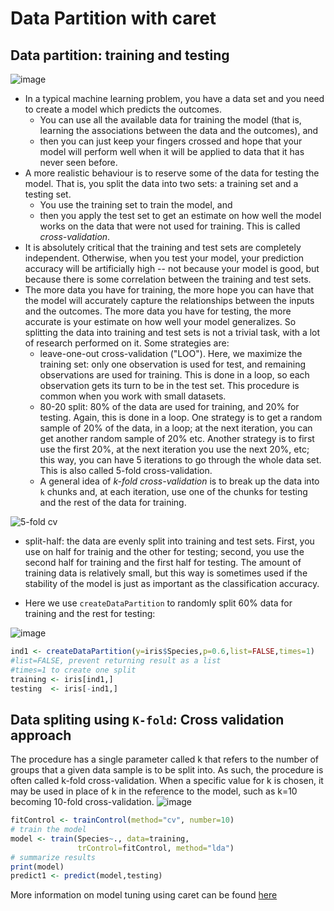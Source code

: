 # Data Partition with caret


## Data partition: training and testing

![image](https://user-images.githubusercontent.com/43855029/122599105-cd3e6b80-d03b-11eb-9aa4-2b8f39427c20.png)

- In a typical machine learning problem, you have a data set and you need to create a model which predicts the 
outcomes. 
  - You can use all the available data for training the model (that is, 
  learning the associations between the data and the outcomes), and 
  - then you can just keep your fingers crossed and hope that your model will 
  perform well when it will be applied to data that it has never seen before.
- A more realistic behaviour is to reserve some of the data for testing the model. That is, you split the data into two sets: a training set and a testing set. 
  - You use the training set to train the model, and 
  - then you apply the test set to get an estimate on how well the model 
  works on the data that were not used for training. This is called *cross-validation*. 
- It is absolutely critical that the training and test sets are completely independent. 
Otherwise, when you test your model, your prediction accuracy will be artificially 
high -- not because your model is good, but because there is some correlation between the 
training and test sets. 
- The more data you have for training, the more hope you can have that the model will 
accurately capture the relationships between the inputs and the outcomes. The more 
data you have for testing, the more accurate is your estimate on how well 
your model generalizes. So splitting the data into training and test sets is not 
a trivial task, with a lot of research performed on it. Some strategies are:
  - leave-one-out cross-validation ("LOO"). Here, we maximize the training set: only 
  one observation is used for test, and remaining observations are used for training. 
  This is done in a loop, so each observation gets its turn to be in the test set. 
  This procedure is common when you work with small datasets.
  - 80-20 split: 80% of the data are used for training, and 20% for testing. Again, 
  this is done in a loop. One strategy is to get a random sample of 20% of the data, 
  in a loop; at the next iteration, you can get another random sample of 20% etc. Another 
  strategy is to first use the first 20%, at the next iteration you use the next 20%, etc; 
  this way, you can have 5 iterations to go through the whole data set. This is also called 5-fold cross-validation.
  - A general idea of *k-fold cross-validation* is to break up the data into `k` chunks and, 
  at each iteration, use one of the chunks for testing and the rest of the data for training.

![5-fold cv](../fig/r_ml/5fold_cv.png)


  - split-half: the data are evenly split into training and test sets. First, you use on half for trainig and the other for testing; second, you use the second half for training and the first half for testing. The amount of training data is relatively small, but this way is sometimes used if the stability of the model is just as important as the classification accuracy.

- Here we use `createDataPartition` to randomly split 60% data for training and the rest for testing:

![image](https://user-images.githubusercontent.com/43855029/114209883-22b81700-992d-11eb-83a4-c4ab1538a1e5.png)

~~~r
ind1 <- createDataPartition(y=iris$Species,p=0.6,list=FALSE,times=1)
#list=FALSE, prevent returning result as a list
#times=1 to create one split
training <- iris[ind1,]
testing  <- iris[-ind1,] 
~~~

## Data spliting using `K-fold`: Cross validation approach

The procedure has a single parameter called k that refers to the number of groups that a given data sample is to be split into. As such, the procedure is often called k-fold cross-validation. When a specific value for k is chosen, it may be used in place of k in the reference to the model, such as k=10 becoming 10-fold cross-validation.
![image](https://user-images.githubusercontent.com/43855029/114211785-103edd00-992f-11eb-89d0-bbd7bd0c0178.png)

~~~r
fitControl <- trainControl(method="cv", number=10)
# train the model
model <- train(Species~., data=training, 
               trControl=fitControl, method="lda")
# summarize results
print(model)
predict1 <- predict(model,testing)
~~~

More information on model tuning using caret can be found [here](https://topepo.github.io/caret/model-training-and-tuning.html)

